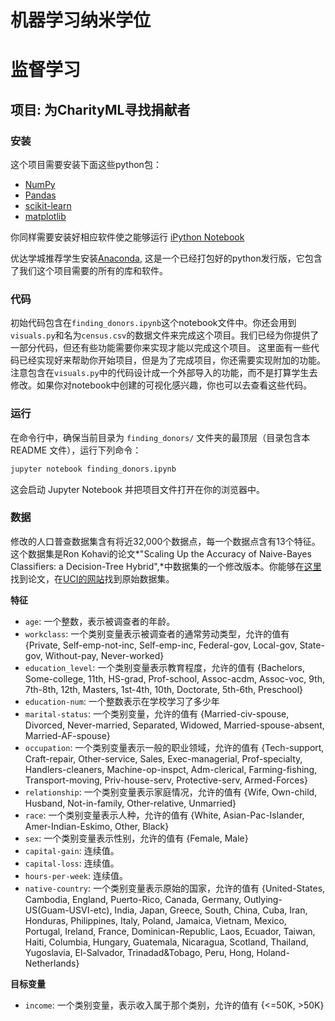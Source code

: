 # 机器学习纳米学位
# 监督学习
## 项目: 为CharityML寻找捐献者
### 安装

这个项目需要安装下面这些python包：

- [NumPy](http://www.numpy.org/)
- [Pandas](http://pandas.pydata.org/)
- [scikit-learn](http://scikit-learn.org/stable/)
- [matplotlib](http://matplotlib.org/)

你同样需要安装好相应软件使之能够运行 [iPython Notebook](http://ipython.org/notebook.html)

优达学城推荐学生安装[Anaconda](https://www.continuum.io/downloads), 这是一个已经打包好的python发行版，它包含了我们这个项目需要的所有的库和软件。

### 代码

初始代码包含在`finding_donors.ipynb`这个notebook文件中。你还会用到`visuals.py`和名为`census.csv`的数据文件来完成这个项目。我们已经为你提供了一部分代码，但还有些功能需要你来实现才能以完成这个项目。
这里面有一些代码已经实现好来帮助你开始项目，但是为了完成项目，你还需要实现附加的功能。  
注意包含在`visuals.py`中的代码设计成一个外部导入的功能，而不是打算学生去修改。如果你对notebook中创建的可视化感兴趣，你也可以去查看这些代码。


### 运行
在命令行中，确保当前目录为 `finding_donors/` 文件夹的最顶层（目录包含本 README 文件），运行下列命令：

```bash
jupyter notebook finding_donors.ipynb
```

​这会启动 Jupyter Notebook 并把项目文件打开在你的浏览器中。

### 数据

修改的人口普查数据集含有将近32,000个数据点，每一个数据点含有13个特征。这个数据集是Ron Kohavi的论文*"Scaling Up the Accuracy of Naive-Bayes Classifiers: a Decision-Tree Hybrid",*中数据集的一个修改版本。你能够在[这里](https://www.aaai.org/Papers/KDD/1996/KDD96-033.pdf)找到论文，在[UCI的网站](https://archive.ics.uci.edu/ml/datasets/Census+Income)找到原始数据集。

**特征**

- `age`: 一个整数，表示被调查者的年龄。 
- `workclass`: 一个类别变量表示被调查者的通常劳动类型，允许的值有 {Private, Self-emp-not-inc, Self-emp-inc, Federal-gov, Local-gov, State-gov, Without-pay, Never-worked}
- `education_level`: 一个类别变量表示教育程度，允许的值有 {Bachelors, Some-college, 11th, HS-grad, Prof-school, Assoc-acdm, Assoc-voc, 9th, 7th-8th, 12th, Masters, 1st-4th, 10th, Doctorate, 5th-6th, Preschool}
- `education-num`: 一个整数表示在学校学习了多少年 
- `marital-status`: 一个类别变量，允许的值有 {Married-civ-spouse, Divorced, Never-married, Separated, Widowed, Married-spouse-absent, Married-AF-spouse} 
- `occupation`: 一个类别变量表示一般的职业领域，允许的值有 {Tech-support, Craft-repair, Other-service, Sales, Exec-managerial, Prof-specialty, Handlers-cleaners, Machine-op-inspct, Adm-clerical, Farming-fishing, Transport-moving, Priv-house-serv, Protective-serv, Armed-Forces}
- `relationship`: 一个类别变量表示家庭情况，允许的值有 {Wife, Own-child, Husband, Not-in-family, Other-relative, Unmarried}
- `race`: 一个类别变量表示人种，允许的值有 {White, Asian-Pac-Islander, Amer-Indian-Eskimo, Other, Black} 
- `sex`: 一个类别变量表示性别，允许的值有 {Female, Male} 
- `capital-gain`: 连续值。 
- `capital-loss`: 连续值。 
- `hours-per-week`: 连续值。 
- `native-country`: 一个类别变量表示原始的国家，允许的值有 {United-States, Cambodia, England, Puerto-Rico, Canada, Germany, Outlying-US(Guam-USVI-etc), India, Japan, Greece, South, China, Cuba, Iran, Honduras, Philippines, Italy, Poland, Jamaica, Vietnam, Mexico, Portugal, Ireland, France, Dominican-Republic, Laos, Ecuador, Taiwan, Haiti, Columbia, Hungary, Guatemala, Nicaragua, Scotland, Thailand, Yugoslavia, El-Salvador, Trinadad&Tobago, Peru, Hong, Holand-Netherlands}

**目标变量**

- `income`: 一个类别变量，表示收入属于那个类别，允许的值有 {<=50K, >50K}
